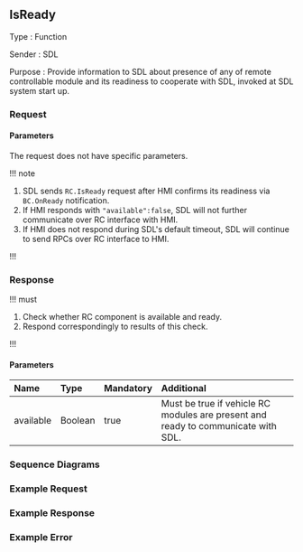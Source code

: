 ## IsReady

Type
: Function

Sender
: SDL

Purpose
: Provide information to SDL about presence of any of remote controllable module and its readiness to cooperate with SDL, invoked at SDL system start up.


### Request

#### Parameters

The request does not have specific parameters.

!!! note

1. SDL sends `RC.IsReady` request after HMI confirms its readiness via `BC.OnReady` notification.
2. If HMI responds with `"available":false`, SDL will not further communicate over RC interface with HMI.
3. If HMI does not respond during SDL's default timeout, SDL will continue to send RPCs over RC interface to HMI.

!!!

### Response

!!! must

1. Check whether RC component is available and ready.
2. Respond correspondingly to results of this check.

!!!

#### Parameters

|Name|Type|Mandatory|Additional|
|:---|:---|:--------|:---------|
|available|Boolean|true|Must be true if vehicle RC modules are present and ready to communicate with SDL.|

### Sequence Diagrams

### Example Request

### Example Response

### Example Error


